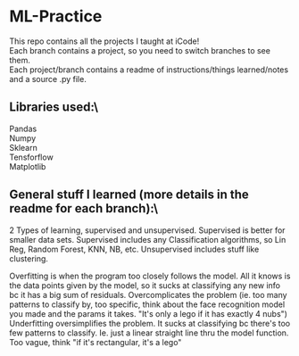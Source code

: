 # ML-Practice
This repo contains all the projects I taught at iCode!\
Each branch contains a project, so you need to switch branches to see them.\
Each project/branch contains a readme of instructions/things learned/notes and a source .py file.



## Libraries used:\
Pandas\
Numpy\
Sklearn\
Tensforflow\
Matplotlib

## General stuff I learned (more details in the readme for each branch):\
2 Types of learning, supervised and unsupervised. Supervised is better for smaller data sets. Supervised includes any Classification algorithms, so Lin Reg, Random Forest, KNN, NB, etc. Unsupervised includes stuff like clustering. 

Overfitting is when the program too closely follows the model. All it knows is the data points given by the model, so it sucks at classifying any new info bc it has a big sum of residuals. Overcomplicates the problem (ie. too many patterns to classify by, too specific, think about the face recognition model you made and the params it takes. "It's only a lego if it has exactly 4 nubs")
Underfitting oversimplifies the problem. It sucks at classifying bc there's too few patterns to classify. Ie. just a linear straight line thru the model function. Too vague, think "if it's rectangular, it's a lego"





